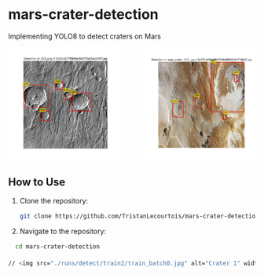 # mars-crater-detection
Implementing YOLO8 to detect craters on Mars

<div style="display: flex; justify-content: space-between;">
    <img src="./runs/detect/Figure_4.png" alt="Crater 1" width="45%"/>
    <img src="./runs/detect/Figure_5.png" alt="Crater 2" width="45%"/>
</div>

## How to Use

1. Clone the repository:
   ```bash
   git clone https://github.com/TristanLecourtois/mars-crater-detection.git

2. Navigate to the repository:
 ```bash
   cd mars-crater-detection

// <img src="./runs/detect/train2/train_batch0.jpg" alt="Crater 1" width="600"/>
